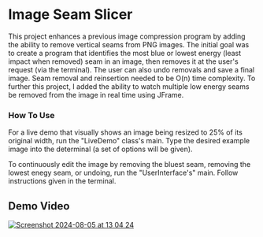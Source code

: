# Image Seam Slicer

This project enhances a previous image compression program by adding the ability to remove vertical seams from PNG images. The initial goal was to create a program that identifies the most blue or lowest energy (least impact when removed) seam in an image, then removes it at the user's request (via the terminal). The user can also undo removals and save a final image. Seam removal and reinsertion needed to be O(n) time complexity. To further this project, I added the ability to watch multiple low energy seams be removed from the image in real time using JFrame.

### How To Use

For a live demo that visually shows an image being resized to 25% of its original width, run the "LiveDemo" class's main. Type the desired example image into the determinal (a set of options will be given).

To continuously edit the image by removing the bluest seam, removing the lowest enegy seam, or undoing, run the "UserInterface's" main. Follow instructions given in the terminal.

## Demo Video

[![Screenshot 2024-08-05 at 13 04 24](https://github.com/user-attachments/assets/2e35e7b2-ed67-40bf-82fb-14e4743308fe)](https://youtu.be/zpXWvhokJPs?si=XFfpx-X49Hldrjvf)

